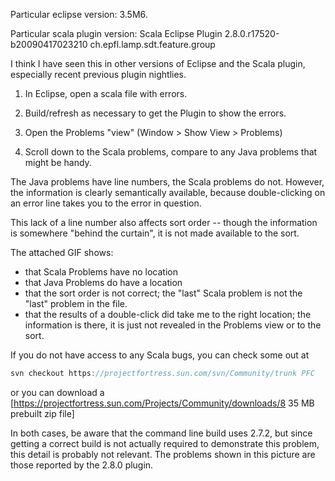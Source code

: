 Particular eclipse version: 3.5M6.

Particular scala plugin version:   Scala Eclipse Plugin	2.8.0.r17520-b20090417023210	ch.epfl.lamp.sdt.feature.group

I think I have seen this in other versions of Eclipse and the Scala plugin, especially recent previous plugin nightlies.

1. In Eclipse, open a scala file with errors.

2. Build/refresh as necessary to get the Plugin to show the errors.

3. Open the Problems "view" (Window > Show View > Problems)

4. Scroll down to the Scala problems, compare to any Java problems that might be handy.

The Java problems have line numbers, the Scala problems do not.
However, the information is clearly semantically available, because double-clicking on an error line takes you to the error in question.

This lack of a line number also affects sort order -- though the information is somewhere "behind the curtain", it is not made available to the sort.

The attached GIF shows:
 * that Scala Problems have no location
 * that Java Problems do have a location
 * that the sort order is not correct; the "last" Scala problem is not the "last" problem in the file.
 * that the results of a double-click did take me to the right location; the information is there, it is just not revealed in the Problems view or to the sort.

If you do not have access to any Scala bugs, you can check some out at

```scala
svn checkout https://projectfortress.sun.com/svn/Community/trunk PFC
```

or you can download a [https://projectfortress.sun.com/Projects/Community/downloads/8 35 MB prebuilt zip file]

In both cases, be aware that the command line build uses 2.7.2, but since getting a correct build is not actually required to demonstrate this problem, this detail is probably not relevant.  The problems shown in this picture are those reported by the 2.8.0 plugin.


